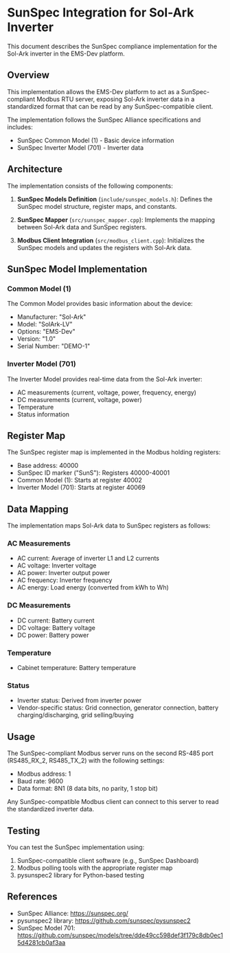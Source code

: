 # SunSpec Integration for Sol-Ark Inverter

This document describes the SunSpec compliance implementation for the Sol-Ark inverter in the EMS-Dev platform.

## Overview

This implementation allows the EMS-Dev platform to act as a SunSpec-compliant Modbus RTU server, exposing Sol-Ark inverter data in a standardized format that can be read by any SunSpec-compatible client.

The implementation follows the SunSpec Alliance specifications and includes:
- SunSpec Common Model (1) - Basic device information
- SunSpec Inverter Model (701) - Inverter data

## Architecture

The implementation consists of the following components:

1. **SunSpec Models Definition** (`include/sunspec_models.h`): Defines the SunSpec model structure, register maps, and constants.

2. **SunSpec Mapper** (`src/sunspec_mapper.cpp`): Implements the mapping between Sol-Ark data and SunSpec registers.

3. **Modbus Client Integration** (`src/modbus_client.cpp`): Initializes the SunSpec models and updates the registers with Sol-Ark data.

## SunSpec Model Implementation

### Common Model (1)

The Common Model provides basic information about the device:
- Manufacturer: "Sol-Ark"
- Model: "SolArk-LV"
- Options: "EMS-Dev"
- Version: "1.0"
- Serial Number: "DEMO-1"

### Inverter Model (701)

The Inverter Model provides real-time data from the Sol-Ark inverter:
- AC measurements (current, voltage, power, frequency, energy)
- DC measurements (current, voltage, power)
- Temperature
- Status information

## Register Map

The SunSpec register map is implemented in the Modbus holding registers:

- Base address: 40000
- SunSpec ID marker ("SunS"): Registers 40000-40001
- Common Model (1): Starts at register 40002
- Inverter Model (701): Starts at register 40069

## Data Mapping

The implementation maps Sol-Ark data to SunSpec registers as follows:

### AC Measurements
- AC current: Average of inverter L1 and L2 currents
- AC voltage: Inverter voltage
- AC power: Inverter output power
- AC frequency: Inverter frequency
- AC energy: Load energy (converted from kWh to Wh)

### DC Measurements
- DC current: Battery current
- DC voltage: Battery voltage
- DC power: Battery power

### Temperature
- Cabinet temperature: Battery temperature

### Status
- Inverter status: Derived from inverter power
- Vendor-specific status: Grid connection, generator connection, battery charging/discharging, grid selling/buying

## Usage

The SunSpec-compliant Modbus server runs on the second RS-485 port (RS485_RX_2, RS485_TX_2) with the following settings:
- Modbus address: 1
- Baud rate: 9600
- Data format: 8N1 (8 data bits, no parity, 1 stop bit)

Any SunSpec-compatible Modbus client can connect to this server to read the standardized inverter data.

## Testing

You can test the SunSpec implementation using:
1. SunSpec-compatible client software (e.g., SunSpec Dashboard)
2. Modbus polling tools with the appropriate register map
3. pysunspec2 library for Python-based testing

## References

- SunSpec Alliance: https://sunspec.org/
- pysunspec2 library: https://github.com/sunspec/pysunspec2
- SunSpec Model 701: https://github.com/sunspec/models/tree/dde49cc598def3f179c8db0ec15d4281cb0af3aa

